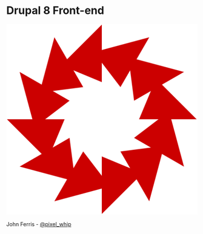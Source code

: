 
# Drupal 8 <strong class="subtitle">Front-end</strong>
<img src="/img/aten.svg" alt="Aten" class="logo">
<p>John Ferris - <a href="">@pixel_whip</a></p>
